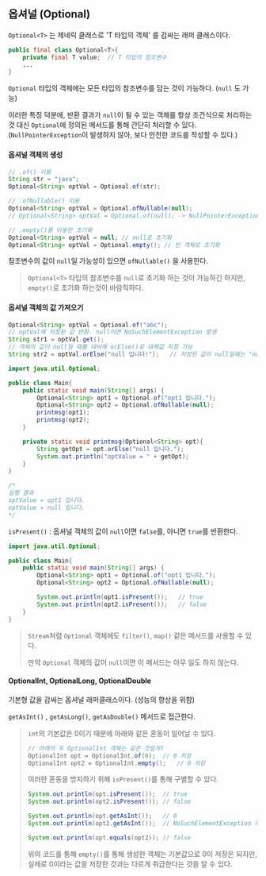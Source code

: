 ## 옵셔널 (Optional)

`Optional<T>` 는 제네릭 클래스로 'T 타입의 객체' 를 감싸는 래퍼 클래스이다.

````java
public final class Optional<T>{
    private final T value;	// T 타입의 참조변수
    ...
}
````

`Optional` 타입의 객체에는 모든 타입의 참조변수를 담는 것이 가능하다. (`null` 도 가능)

이러한 특징 덕분에, 반환 결과가 `null`이 될 수 있는 객체를 항상 조건식으로 처리하는 것 대신 `Optional`에 정의된 메서드를 통해 간단히 처리할 수 있다. (`NullPointerException`이 발생하지 않아, 보다 안전한 코드를 작성할 수 있다.)

#### 옵셔널 객체의 생성

````java
// .of() 이용
String str = "java";
Optional<String> optVal = Optional.of(str);

// .ofNullable() 이용
Optional<String> optVal = Optional.ofNullable(null);
// Optional<String> optVal = Optional.of(null); -> NullPointerException 발생

// .empty()를 이용한 초기화
Optional<String> optVal = null;	// null로 초기화
Optional<String> optVal = Optional.empty();	// 빈 객체로 초기화
````

참조변수의 값이 `null`일 가능성이 있으면 `ofNullable()` 을 사용한다.

> `Optional<T>` 타입의 참조변수를 `null`로 초기화 하는 것이 가능하긴 하지만, `empty()`로 초기화 하는것이 바람직하다.

#### 옵셔널 객체의 값 가져오기

````java
Optional<String> optVal = Optional.of("abc");
// optVal에 저장된 값 반환. null이면 NoSuchElementException 발생
String str1 = optVal.get();
// 객체의 값이 null일 때를 대비해 orElse()로 대체값 지정 가능
String str2 = optVal.orElse("null 입니다!");	// 저장된 값이 null일때는 "null 입니다!" 를 반환
````

````java
import java.util.Optional;

public class Main{
    public static void main(String[] args) {
        Optional<String> opt1 = Optional.of("opt1 입니다.");
        Optional<String> opt2 = Optional.ofNullable(null);
        printmsg(opt1);
        printmsg(opt2);
    }

    private static void printmsg(Optional<String> opt){
        String getOpt = opt.orElse("null 입니다.");
        System.out.println("optValue = " + getOpt);
    }
}

/* 
실행 결과
optValue = opt1 입니다.
optValue = null 입니다.
*/
````

`isPresent()` : 옵셔널 객체의 값이 `null`이면 `false`를, 아니면 `true`를 반환한다.

````java
import java.util.Optional;

public class Main{
    public static void main(String[] args) {
        Optional<String> opt1 = Optional.of("opt1 입니다.");
        Optional<String> opt2 = Optional.ofNullable(null);

        System.out.println(opt1.isPresent());	// true
        System.out.println(opt2.isPresent());	// false
    }
}
````

> `Stream`처럼 `Optional` 객체에도 `filter()`, `map()` 같은 메서드를 사용할 수 있다. 
>
> 만약 `Optional` 객체의 값이 `null`이면 이 메서드는 아무 일도 하지 않는다.

#### OptionalInt, OptionalLong, OptionalDouble

기본형 값을 감싸는 옵셔널 래퍼클래스이다. (성능의 향상을 위함)

`getAsInt()` , `getAsLong()`, `getAsDouble()` 메서드로 접근한다.

> `int`의 기본값은 0이기 때문에 아래와 같은 혼동이 일어날 수 있다.
>
> ````java
> // 아래의 두 OptionalInt 객체는 같은 것일까?
> OptionalInt opt = OptionalInt.of(0);	// 0 저장
> OptionalInt opt2 = OptionalInt.empty();	// 0 저장
> ````
>
> 이러한 혼동을 방지하기 위해 `isPresent()`를 통해 구별할 수 있다.
>
> ````java
> System.out.println(opt.isPresent());	// true
> System.out.println(opt2.isPresent());	// false
> 
> System.out.println(opt.getAsInt());	// 0
> System.out.println(opt2.getAsInt());	// NoSuchElementException 예외
> 
> System.out.println(opt.equals(opt2));	// false
> ````
>
> 위의 코드를 통해 `empty()`를 통해 생성한 객체는 기본값으로 0이 저장은 되지만, 실제로 0이라는 값을 저장한 것과는 다르게 취급한다는 것을 알 수 있다.

